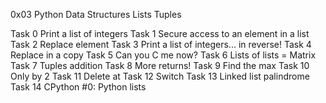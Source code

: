 0x03 Python  Data Structures Lists Tuples

Task 0 Print a list of integers
Task 1 Secure access to an element in a list
Task 2 Replace element
Task 3 Print a list of integers... in reverse!
Task 4 Replace in a copy
Task 5 Can you C me now?
Task 6 Lists of lists = Matrix
Task 7 Tuples addition
Task 8 More returns!
Task 9 Find the max
Task 10 Only by 2
Task 11 Delete at
Task 12 Switch
Task 13 Linked list palindrome
Task 14 CPython #0: Python lists
